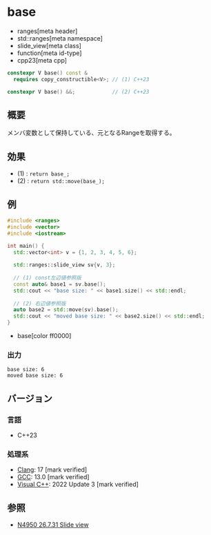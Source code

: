 # base
* ranges[meta header]
* std::ranges[meta namespace]
* slide_view[meta class]
* function[meta id-type]
* cpp23[meta cpp]

```cpp
constexpr V base() const &
  requires copy_constructible<V>; // (1) C++23

constexpr V base() &&;            // (2) C++23
```

## 概要

メンバ変数として保持している、元となるRangeを取得する。

## 効果

- (1) : `return base_;`
- (2) : `return std::move(base_);`

## 例
```cpp example
#include <ranges>
#include <vector>
#include <iostream>

int main() {
  std::vector<int> v = {1, 2, 3, 4, 5, 6};
  
  std::ranges::slide_view sv{v, 3};
  
  // (1) const左辺値参照版
  const auto& base1 = sv.base();
  std::cout << "base size: " << base1.size() << std::endl;
  
  // (2) 右辺値参照版 
  auto base2 = std::move(sv).base();
  std::cout << "moved base size: " << base2.size() << std::endl;
}
```
* base[color ff0000]

### 出力
```
base size: 6
moved base size: 6
```

## バージョン
### 言語
- C++23

### 処理系
- [Clang](/implementation.md#clang): 17 [mark verified]
- [GCC](/implementation.md#gcc): 13.0 [mark verified]
- [Visual C++](/implementation.md#visual_cpp): 2022 Update 3 [mark verified]

## 参照
- [N4950 26.7.31 Slide view](https://timsong-cpp.github.io/cppwp/n4950/range.slide)